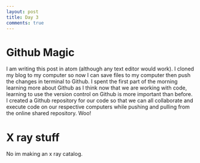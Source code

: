 ```yaml
---
layout: post
title: Day 3
comments: true
---
```

# Github Magic

I am writing this post in atom (although any text editor would work). I cloned my blog to my computer so now I can save files to my computer then push the changes in terminal to Github. I spent the first part of the morning learning more about Github as I think now that we are working with code, learning to use the version control on Github is more important than before. I created a Github repository for our code so that we can all collaborate and execute code on our respective computers while pushing and pulling from the online shared repository. Woo!

# X ray stuff

No im making an x ray catalog.
